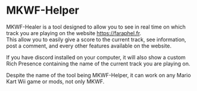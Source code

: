 # MKWF-Helper

MKWF-Healer is a tool designed to allow you to see in real time on which track you are playing on the website https://faraphel.fr.  
This allow you to easily give a score to the current track, see information, post a comment, and every other features available on the website.

If you have discord installed on your computer, it will also show a custom Rich Presence containing the name of the current track you are playing on.  

Despite the name of the tool being MKWF-Helper, it can work on any Mario Kart Wii game or mods, not only MKWF.
